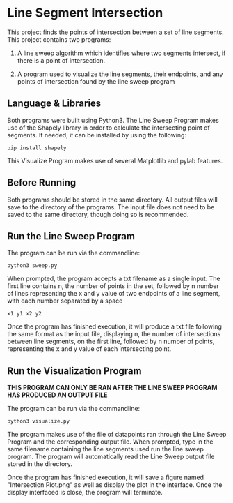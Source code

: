 # Line Segment Intersection
This project finds the points of intersection between a set of line segments. This project contains two programs:

1. A line sweep algorithm which identifies where two segments intersect, if there is a point of intersection.

2. A program used to visualize the line segments, their endpoints, and any points of intersection found by the line 
sweep program

## Language & Libraries

Both programs were built using Python3. The Line Sweep Program makes use of the Shapely library in order to calculate
the intersecting point of segments. If needed, it can be installed by using the following: 

```commandline
pip install shapely
```

This Visualize Program makes use of several Matplotlib and pylab features.

## Before Running

Both programs should be stored in the same directory. All output files will save to the directory of the programs. The
input file does not need to be saved to the same directory, though doing so is recommended.

## Run the Line Sweep Program

The program can be run via the commandline:
```commandline 
python3 sweep.py
```

When prompted, the program accepts a txt filename as a single input. The first line contains n, the number of points in 
the  set, followed by n number of lines representing the x and y value of two endpoints of a line segment, with
each number separated by a space 
```
x1 y1 x2 y2
```

Once the program has finished execution, it will produce a txt file following the same format as the input file, 
displaying n, the number of intersections between line segments, on the first line, followed by n number of points,
representing the x and y value of each intersecting point.

## Run the Visualization Program

**THIS PROGRAM CAN ONLY BE RAN AFTER THE LINE SWEEP PROGRAM HAS PRODUCED AN OUTPUT FILE**

The program can be run via the commandline:
```commandline
python3 visualize.py
```

The program makes use of the file of datapoints ran through the Line Sweep Program and the corresponding
output file. When prompted, type in the same filename containing the line segments used run the line sweep program. The 
program will automatically read the Line Sweep output file stored in the directory.

Once the program has finished execution, it will save a figure named "Intersection Plot.png" as well as display the
plot in the interface. Once the display interfaced is close, the program will terminate.

